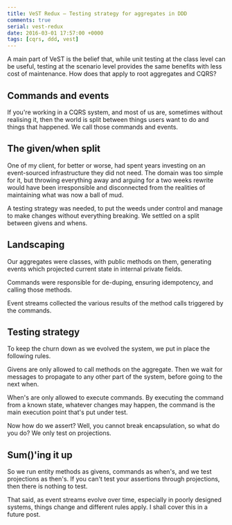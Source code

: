 ```yaml
---
title: VeST Redux – Testing strategy for aggregates in DDD
comments: true
serial: vest-redux
date: 2016-03-01 17:57:00 +0000
tags: [cqrs, ddd, vest]
---
```

A main part of VeST is the belief that, while unit testing at the class level can be useful, testing at the scenario level provides the same benefits with less cost of maintenance. How does that apply to root aggregates and CQRS?

## Commands and events

If you're working in a CQRS system, and most of us are, sometimes without realising it, then the world is split between things users want to do and things that happened. We call those commands and events.

## The given/when split

One of my client, for better or worse, had spent years investing on an event-sourced infrastructure they did not need. The domain was too simple for it, but throwing everything away and arguing for a two weeks rewrite would have been irresponsible and disconnected from the realities of maintaining what was now a ball of mud.

A testing strategy was needed, to put the weeds under control and manage to make changes without everything breaking. We settled on a split between givens and whens.

## Landscaping

Our aggregates were classes, with public methods on them, generating events which projected current state in internal private fields.

Commands were responsible for de-duping, ensuring idempotency, and calling those methods.

Event streams collected the various results of the method calls triggered by the commands.

## Testing strategy

To keep the churn down as we evolved the system, we put in place the following rules.

Givens are only allowed to call methods on the aggregate. Then we wait for messages to propagate to any other part of the system, before going to the next when.

When's are only allowed to execute commands. By executing the command from a known state, whatever changes may happen, the command is the main execution point that's put under test.

Now how do we assert? Well, you cannot break encapsulation, so what do you do? We only test on projections.

## Sum()'ing it up

So we run entity methods as givens, commands as when's, and we test projections as then's. If you can't test your assertions through projections, then there is nothing to test.

That said, as event streams evolve over time, especially in poorly designed systems, things change and different rules apply. I shall cover this in a future post.
